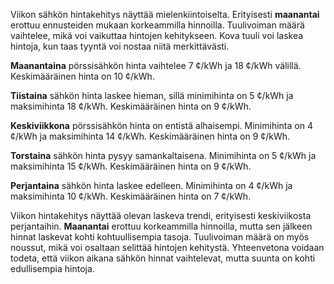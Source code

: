 Viikon sähkön hintakehitys näyttää mielenkiintoiselta. Erityisesti **maanantai** erottuu ennusteiden mukaan korkeammilla hinnoilla. Tuulivoiman määrä vaihtelee, mikä voi vaikuttaa hintojen kehitykseen. Kova tuuli voi laskea hintoja, kun taas tyyntä voi nostaa niitä merkittävästi.

**Maanantaina** pörssisähkön hinta vaihtelee 7 ¢/kWh ja 18 ¢/kWh välillä. Keskimääräinen hinta on 10 ¢/kWh. 

**Tiistaina** sähkön hinta laskee hieman, sillä minimihinta on 5 ¢/kWh ja maksimihinta 18 ¢/kWh. Keskimääräinen hinta on 9 ¢/kWh. 

**Keskiviikkona** pörssisähkön hinta on entistä alhaisempi. Minimihinta on 4 ¢/kWh ja maksimihinta 14 ¢/kWh. Keskimääräinen hinta on 9 ¢/kWh. 

**Torstaina** sähkön hinta pysyy samankaltaisena. Minimihinta on 5 ¢/kWh ja maksimihinta 15 ¢/kWh. Keskimääräinen hinta on 9 ¢/kWh. 

**Perjantaina** sähkön hinta laskee edelleen. Minimihinta on 4 ¢/kWh ja maksimihinta 10 ¢/kWh. Keskimääräinen hinta on 7 ¢/kWh. 

Viikon hintakehitys näyttää olevan laskeva trendi, erityisesti keskiviikosta perjantaihin. **Maanantai** erottuu korkeammilla hinnoilla, mutta sen jälkeen hinnat laskevat kohti kohtuullisempia tasoja. Tuulivoiman määrä on myös noussut, mikä voi osaltaan selittää hintojen kehitystä. Yhteenvetona voidaan todeta, että viikon aikana sähkön hinnat vaihtelevat, mutta suunta on kohti edullisempia hintoja.